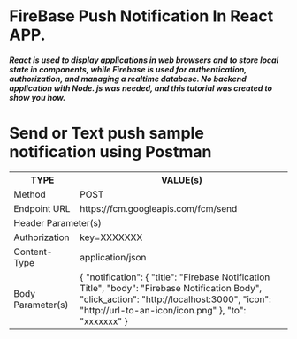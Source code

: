 # FireBase Push Notification In React APP.
##### React is used to display applications in web browsers and to store local state in components, while Firebase is used for authentication, authorization, and managing a realtime database. No backend application with Node. js was needed, and this tutorial was created to show you how.


# Send or Text push sample notification using Postman
<table>
    <tr>
        <th>TYPE</th>
        <th>VALUE(s)</th>
    </tr>
    <tr>
        <td>Method</td>
        <td>POST</td>
    </tr>
    <tr>
        <td>Endpoint URL</td>
        <td>https://fcm.googleapis.com/fcm/send</td>
    </tr>
    <tr>
        <td colspan="2">Header Parameter(s)</td>
    </tr>
    <tr>
        <td>Authorization</td>
        <td>key=XXXXXXX</td>
    </tr>
    <tr>
        <td>Content-Type</td>
        <td>application/json</td>
    </tr>
    <tr>
        <td>Body Parameter(s)</td>
        <td>
            {
                "notification": {
                "title": "Firebase Notification Title",
                    "body": "Firebase Notification Body",
                    "click_action": "http://localhost:3000",
                    "icon": "http://url-to-an-icon/icon.png"
                },
                "to": "xxxxxxx"
        }</td>
    </tr>
</table>
